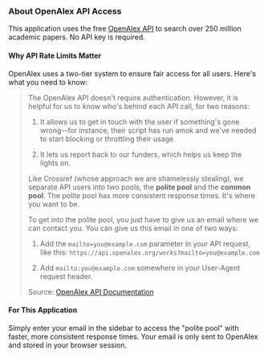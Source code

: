 ### About OpenAlex API Access

This application uses the free [OpenAlex API](https://openalex.org) to search over 250 million academic papers. No API key is required.

#### Why API Rate Limits Matter

OpenAlex uses a two-tier system to ensure fair access for all users. Here's what you need to know:

> The OpenAlex API doesn't require authentication. However, it is helpful for us to know who's behind each API call, for two reasons:
>
> 1. It allows us to get in touch with the user if something's gone wrong--for instance, their script has run amok and we've needed to start blocking or throttling their usage.
>
> 2. It lets us report back to our funders, which helps us keep the lights on.
>
> Like Crossref (whose approach we are shamelessly stealing), we separate API users into two pools, the **polite pool** and the **common pool**. The polite pool has more consistent response times. It's where you want to be.
>
> To get into the polite pool, you just have to give us an email where we can contact you. You can give us this email in one of two ways:
>
> 1. Add the `mailto=you@example.com` parameter in your API request, like this: `https://api.openalex.org/works?mailto=you@example.com`
>
> 2. Add `mailto:you@example.com` somewhere in your User-Agent request header.
>
> Source: [OpenAlex API Documentation](https://docs.openalex.org/how-to-use-the-api/rate-limits-and-authentication)

#### For This Application

Simply enter your email in the sidebar to access the "polite pool" with faster, more consistent response times. Your email is only sent to OpenAlex and stored in your browser session.
